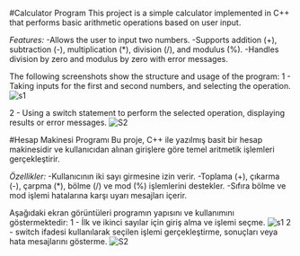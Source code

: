 #Calculator Program
This project is a simple calculator implemented in C++ that performs basic arithmetic operations based on user input.

*Features:*
-Allows the user to input two numbers.
-Supports addition (+), subtraction (-), multiplication (*), division (/), and modulus (%).
-Handles division by zero and modulus by zero with error messages.

The following screenshots show the structure and usage of the program:
1 - Taking inputs for the first and second numbers, and selecting the operation.
![s1](https://github.com/user-attachments/assets/13a0d6ff-6972-4d7f-bb4b-c6b1a0ecaa7c)

2 - Using a switch statement to perform the selected operation, displaying results or error messages.
![S2](https://github.com/user-attachments/assets/cdd9caf5-a53c-4171-b3dc-7866fe535e50)


#Hesap Makinesi Programı
Bu proje, C++ ile yazılmış basit bir hesap makinesidir ve kullanıcıdan alınan girişlere göre temel aritmetik işlemleri gerçekleştirir.

*Özellikler:*
-Kullanıcının iki sayı girmesine izin verir.
-Toplama (+), çıkarma (-), çarpma (*), bölme (/) ve mod (%) işlemlerini destekler.
-Sıfıra bölme ve mod işlemi hatalarına karşı uyarı mesajları içerir.

Aşağıdaki ekran görüntüleri programın yapısını ve kullanımını göstermektedir:
1 - İlk ve ikinci sayılar için giriş alma ve işlemi seçme.
![s1](https://github.com/user-attachments/assets/13a0d6ff-6972-4d7f-bb4b-c6b1a0ecaa7c)
2 - switch ifadesi kullanılarak seçilen işlemi gerçekleştirme, sonuçları veya hata mesajlarını gösterme.
![S2](https://github.com/user-attachments/assets/cdd9caf5-a53c-4171-b3dc-7866fe535e50)
